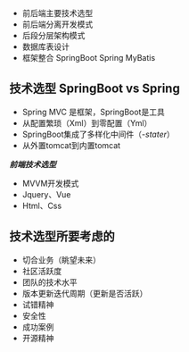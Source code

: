 - 前后端主要技术选型
- 前后端分离开发模式
- 后段分层架构模式
- 数据库表设计
- 框架整合 SpringBoot Spring MyBatis


## 技术选型 SpringBoot vs Spring
- Spring MVC 是框架，SpringBoot是工具
- 从配置繁琐（Xml）到零配置（Yml）
- SpringBoot集成了多样化中间件（*-stater*）
- 从外置tomcat到内置tomcat

***前端技术选型***
- MVVM开发模式
- Jquery、Vue
- Html、Css
## 技术选型所要考虑的
- 切合业务（眺望未来）
- 社区活跃度
- 团队的技术水平
- 版本更新迭代周期（更新是否活跃）
- 试错精神
- 安全性
- 成功案例
- 开源精神